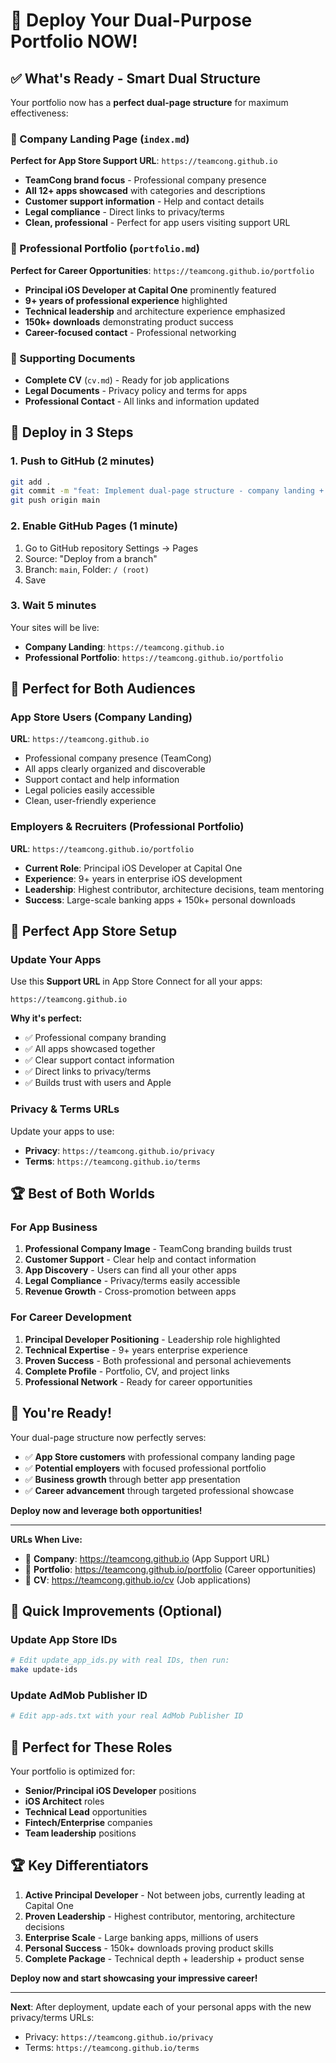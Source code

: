 # 🚀 Deploy Your Dual-Purpose Portfolio NOW!

## ✅ What's Ready - Smart Dual Structure

Your portfolio now has a **perfect dual-page structure** for maximum effectiveness:

### 🏢 Company Landing Page (`index.md`)
**Perfect for App Store Support URL**: `https://teamcong.github.io`
- **TeamCong brand focus** - Professional company presence
- **All 12+ apps showcased** with categories and descriptions
- **Customer support information** - Help and contact details
- **Legal compliance** - Direct links to privacy/terms
- **Clean, professional** - Perfect for app users visiting support URL

### 💼 Professional Portfolio (`portfolio.md`)
**Perfect for Career Opportunities**: `https://teamcong.github.io/portfolio`
- **Principal iOS Developer at Capital One** prominently featured
- **9+ years of professional experience** highlighted
- **Technical leadership** and architecture experience emphasized
- **150k+ downloads** demonstrating product success
- **Career-focused contact** - Professional networking

### 📄 Supporting Documents
- **Complete CV** (`cv.md`) - Ready for job applications
- **Legal Documents** - Privacy policy and terms for apps
- **Professional Contact** - All links and information updated

## 🚀 Deploy in 3 Steps

### 1. Push to GitHub (2 minutes)
```bash
git add .
git commit -m "feat: Implement dual-page structure - company landing + professional portfolio"
git push origin main
```

### 2. Enable GitHub Pages (1 minute)
1. Go to GitHub repository Settings → Pages
2. Source: "Deploy from a branch"
3. Branch: `main`, Folder: `/ (root)`
4. Save

### 3. Wait 5 minutes
Your sites will be live:
- **Company Landing**: `https://teamcong.github.io`
- **Professional Portfolio**: `https://teamcong.github.io/portfolio`

## 🎯 Perfect for Both Audiences

### App Store Users (Company Landing)
**URL**: `https://teamcong.github.io`
- Professional company presence (TeamCong)
- All apps clearly organized and discoverable
- Support contact and help information
- Legal policies easily accessible
- Clean, user-friendly experience

### Employers & Recruiters (Professional Portfolio)
**URL**: `https://teamcong.github.io/portfolio`
- **Current Role**: Principal iOS Developer at Capital One
- **Experience**: 9+ years in enterprise iOS development
- **Leadership**: Highest contributor, architecture decisions, team mentoring
- **Success**: Large-scale banking apps + 150k+ personal downloads

## 📱 Perfect App Store Setup

### Update Your Apps
Use this **Support URL** in App Store Connect for all your apps:
```
https://teamcong.github.io
```

**Why it's perfect:**
- ✅ Professional company branding
- ✅ All apps showcased together
- ✅ Clear support contact information
- ✅ Direct links to privacy/terms
- ✅ Builds trust with users and Apple

### Privacy & Terms URLs
Update your apps to use:
- **Privacy**: `https://teamcong.github.io/privacy`
- **Terms**: `https://teamcong.github.io/terms`

## 🏆 Best of Both Worlds

### For App Business
1. **Professional Company Image** - TeamCong branding builds trust
2. **Customer Support** - Clear help and contact information
3. **App Discovery** - Users can find all your other apps
4. **Legal Compliance** - Privacy/terms easily accessible
5. **Revenue Growth** - Cross-promotion between apps

### For Career Development
1. **Principal Developer Positioning** - Leadership role highlighted
2. **Technical Expertise** - 9+ years enterprise experience
3. **Proven Success** - Both professional and personal achievements
4. **Complete Profile** - Portfolio, CV, and project links
5. **Professional Network** - Ready for career opportunities

## 🚀 You're Ready!

Your dual-page structure now perfectly serves:
- ✅ **App Store customers** with professional company landing page
- ✅ **Potential employers** with focused professional portfolio
- ✅ **Business growth** through better app presentation
- ✅ **Career advancement** through targeted professional showcase

**Deploy now and leverage both opportunities!**

---

**URLs When Live:**
- 🏢 **Company**: https://teamcong.github.io (App Support URL)
- 💼 **Portfolio**: https://teamcong.github.io/portfolio (Career opportunities)
- 📄 **CV**: https://teamcong.github.io/cv (Job applications)

## 🔧 Quick Improvements (Optional)

### Update App Store IDs
```bash
# Edit update_app_ids.py with real IDs, then run:
make update-ids
```

### Update AdMob Publisher ID
```bash
# Edit app-ads.txt with your real AdMob Publisher ID
```

## 📱 Perfect for These Roles

Your portfolio is optimized for:
- **Senior/Principal iOS Developer** positions
- **iOS Architect** roles
- **Technical Lead** opportunities
- **Fintech/Enterprise** companies
- **Team leadership** positions

## 🏆 Key Differentiators

1. **Active Principal Developer** - Not between jobs, currently leading at Capital One
2. **Proven Leadership** - Highest contributor, mentoring, architecture decisions
3. **Enterprise Scale** - Large banking apps, millions of users
4. **Personal Success** - 150k+ downloads proving product skills
5. **Complete Package** - Technical depth + leadership + product sense

**Deploy now and start showcasing your impressive career!**

---

**Next**: After deployment, update each of your personal apps with the new privacy/terms URLs:
- Privacy: `https://teamcong.github.io/privacy`
- Terms: `https://teamcong.github.io/terms`